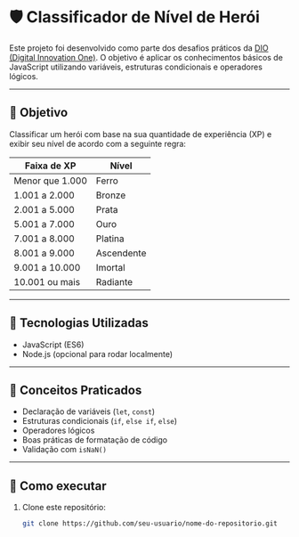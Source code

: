 # 🛡️ Classificador de Nível de Herói

Este projeto foi desenvolvido como parte dos desafios práticos da [DIO (Digital Innovation One)](https://www.dio.me/). O objetivo é aplicar os conhecimentos básicos de JavaScript utilizando variáveis, estruturas condicionais e operadores lógicos.

---

## 🎯 Objetivo

Classificar um herói com base na sua quantidade de experiência (XP) e exibir seu nível de acordo com a seguinte regra:

| Faixa de XP        | Nível       |
|--------------------|-------------|
| Menor que 1.000    | Ferro       |
| 1.001 a 2.000      | Bronze      |
| 2.001 a 5.000      | Prata       |
| 5.001 a 7.000      | Ouro        |
| 7.001 a 8.000      | Platina     |
| 8.001 a 9.000      | Ascendente  |
| 9.001 a 10.000     | Imortal     |
| 10.001 ou mais     | Radiante    |

---

## 📌 Tecnologias Utilizadas

- JavaScript (ES6)
- Node.js (opcional para rodar localmente)

---

## 🧠 Conceitos Praticados

- Declaração de variáveis (`let`, `const`)
- Estruturas condicionais (`if`, `else if`, `else`)
- Operadores lógicos
- Boas práticas de formatação de código
- Validação com `isNaN()`

---

## 🚀 Como executar

1. Clone este repositório:
   ```bash
   git clone https://github.com/seu-usuario/nome-do-repositorio.git
